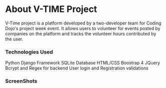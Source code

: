# About V-TIME Project
V-Time project is a platform developed by a two-developer team for Coding Dojo's project week event. It allows users to volunteer for events posted by companies on the platform and tracks the volunteer hours contributed by the user. 
### Technologies Used ###
Python
Django Framework
SQLite Database
HTML/CSS
Boostrap 4
JQuery
Bcrypt and Regex for backend User login and Registration validations
### ScreenShots ###
